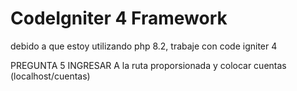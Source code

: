 # CodeIgniter 4 Framework
debido a que estoy utilizando php 8.2, trabaje con code igniter 4

PREGUNTA 5
INGRESAR A la ruta proporsionada y colocar cuentas (localhost/cuentas)